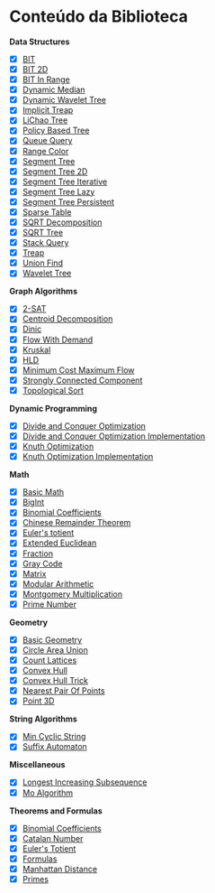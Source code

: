 # Conteúdo da Biblioteca

**Data Structures**
- [x] [BIT](code/data_structures/bit.h)
- [x] [BIT 2D](code/data_structures/bit2d.h)
- [x] [BIT In Range](code/data_structures/bit_range.h)
- [x] [Dynamic Median](code/data_structures/dynamic_median.h) 
- [x] [Dynamic Wavelet Tree](code/data_structures/dynamic_wavelet_tree.h)
- [x] [Implicit Treap](code/data_structures/implicit_treap.h)
- [x] [LiChao Tree](code/data_structures/lichao_tree.h)
- [x] [Policy Based Tree](code/data_structures/policy_based_tree.h)
- [x] [Queue Query](code/data_structures/queue_query.h)
- [x] [Range Color](code/data_structures/range_color.h)
- [x] [Segment Tree](code/data_structures/segment_tree.h)
- [x] [Segment Tree 2D](code/data_structures/segment_tree_2d.h)
- [x] [Segment Tree Iterative](code/data_structures/segment_tree_iterative.h)
- [x] [Segment Tree Lazy](code/data_structures/segment_tree_lazy.h)
- [x] [Segment Tree Persistent](code/data_structures/segment_tree_persistent.h)
- [x] [Sparse Table](code/data_structures/sparse_table.h)
- [x] [SQRT Decomposition](code/data_structures/sqrt_decomposition.h)
- [x] [SQRT Tree](code/data_structures/sqrt_tree.h)
- [x] [Stack Query](code/data_structures/stack_query.h)
- [x] [Treap](code/data_structures/treap.h)
- [x] [Union Find](code/data_structures/union_find.h)
- [x] [Wavelet Tree](code/data_structures/wavelet_tree.h)

**Graph Algorithms**
- [x] [2-SAT](code/graph/2_sat.h)
- [x] [Centroid Decomposition](code/graph/centroid_decomposition.h)
- [x] [Dinic](code/graph/dinic.h)
- [x] [Flow With Demand](code/graph/flow_with_demand.h)
- [x] [Kruskal](code/graph/kruskal.h)
- [x] [HLD](code/graph/hld.h)
- [x] [Minimum Cost Maximum Flow](code/graph/minimum_cost_maximum_flow.h)
- [x] [Strongly Connected Component](code/graph/strongly_connected_component.h)
- [x] [Topological Sort](code/graph/topological_sort.h)

**Dynamic Programming**
- [x] [Divide and Conquer Optimization](code/dynamic_programming/dc_optimization.tex)
- [x] [Divide and Conquer Optimization Implementation](code/dynamic_programming/dc_optimization.h)
- [x] [Knuth Optimization](code/dynamic_programming/knuth_optimization.tex)
- [x] [Knuth Optimization Implementation](code/dynamic_programming/knuth_optimization.h)

**Math**
- [x] [Basic Math](code/math/basic_math.h)
- [x] [BigInt](code/math/bigint.h)
- [x] [Binomial Coefficients](code/math/binomial_coefficients.h)
- [x] [Chinese Remainder Theorem](code/math/chinese_remainder_theorem.h)
- [x] [Euler's totient](code/math/eulers_totient.h)
- [x] [Extended Euclidean](code/math/extended_euclidean.h)
- [x] [Fraction](code/math/fraction.h)
- [x] [Gray Code](code/math/gray_code.h)
- [x] [Matrix](code/math/matrix.h)
- [x] [Modular Arithmetic](code/math/modular.h)
- [x] [Montgomery Multiplication](code/math/montgomery.h)
- [x] [Prime Number](code/math/prime.h)

**Geometry**
- [x] [Basic Geometry](code/geometry/basic_geometry.h)
- [x] [Circle Area Union](code/geometry/circle_area_union.h)
- [x] [Count Lattices](code/geometry/count_lattices.h)
- [x] [Convex Hull](code/geometry/convex_hull.h)
- [x] [Convex Hull Trick](code/geometry/convex_hull_trick.h)
- [x] [Nearest Pair Of Points](code/geometry/nearest_pair_of_points.h)
- [x] [Point 3D](code/geometry/point3d.h)

**String Algorithms**
- [x] [Min Cyclic String](code/strings/min_cyclic_string.h)
- [x] [Suffix Automaton](code/strings/suffix_automaton.h)

**Miscellaneous**
- [x] [Longest Increasing Subsequence](code/miscellaneous/lis.h)
- [x] [Mo Algorithm](code/miscellaneous/mo_algorithm.h)

**Theorems and Formulas**
- [x] [Binomial Coefficients](code/theorems_and_formulas/binomial_coefficients.tex)
- [x] [Catalan Number](code/theorems_and_formulas/catalan_number.tex)
- [x] [Euler's Totient](code/theorems_and_formulas/eulers_totient.tex)
- [x] [Formulas](code/theorems_and_formulas/formulas.tex)
- [x] [Manhattan Distance](code/theorems_and_formulas/manhattan_distance.tex)
- [x] [Primes](code/theorems_and_formulas/primes.tex)